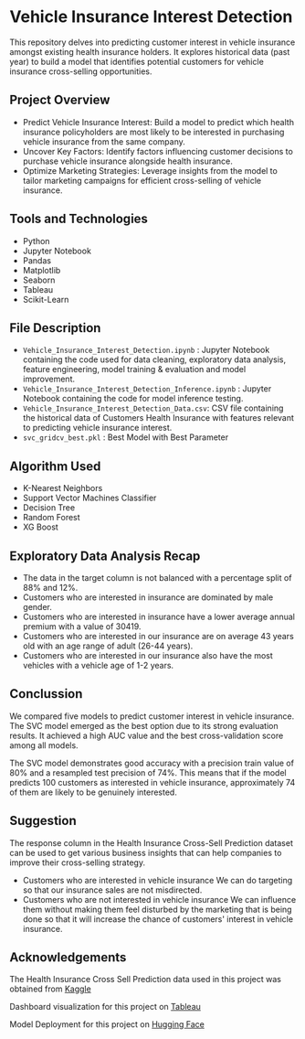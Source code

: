 # Vehicle Insurance Interest Detection

This repository delves into predicting customer interest in vehicle insurance amongst existing health insurance holders. It explores historical data (past year) to build a model that identifies potential customers for vehicle insurance cross-selling opportunities.

## Project Overview
- Predict Vehicle Insurance Interest: Build a model to predict which health insurance policyholders are most likely to be interested in purchasing vehicle insurance from the same company.
- Uncover Key Factors: Identify factors influencing customer decisions to purchase vehicle insurance alongside health insurance.
- Optimize Marketing Strategies: Leverage insights from the model to tailor marketing campaigns for efficient cross-selling of vehicle insurance.

## Tools and Technologies
- Python
- Jupyter Notebook
- Pandas
- Matplotlib
- Seaborn
- Tableau
- Scikit-Learn

## File Description
- `Vehicle_Insurance_Interest_Detection.ipynb` : Jupyter Notebook containing the code used for data cleaning, exploratory data analysis, feature engineering, model training & evaluation and model improvement.
- `Vehicle_Insurance_Interest_Detection_Inference.ipynb` : Jupyter Notebook containing the code for model inference testing.
- `Vehicle_Insurance_Interest_Detection_Data.csv`: CSV file containing the historical data of Customers Health Insurance with features relevant to predicting vehicle insurance interest.
- `svc_gridcv_best.pkl` : Best Model with Best Parameter

## Algorithm Used
- K-Nearest Neighbors 
- Support Vector Machines Classifier
- Decision Tree 
- Random Forest 
- XG Boost

## Exploratory Data Analysis Recap
- The data in the target column is not balanced with a percentage split of 88% and 12%.
- Customers who are interested in insurance are dominated by male gender.
- Customers who are interested in insurance have a lower average annual premium with a value of 30419.
- Customers who are interested in our insurance are on average 43 years old with an age range of adult (26-44 years).
- Customers who are interested in our insurance also have the most vehicles with a vehicle age of 1-2 years. 

## Conclussion
We compared five models to predict customer interest in vehicle insurance. The SVC model emerged as the best option due to its strong evaluation results. It achieved a high AUC value and the best cross-validation score among all models.

The SVC model demonstrates good accuracy with a precision train value of 80% and a resampled test precision of 74%. This means that if the model predicts 100 customers as interested in vehicle insurance, approximately 74 of them are likely to be genuinely interested.

## Suggestion
The response column in the Health Insurance Cross-Sell Prediction dataset can be used to get various business insights that can help companies to improve their cross-selling strategy.
- Customers who are interested in vehicle insurance We can do targeting so that our insurance sales are not misdirected.
- Customers who are not interested in vehicle insurance We can influence them without making them feel disturbed by the marketing that is being done so that it will increase the chance of customers' interest in vehicle insurance.

## Acknowledgements
The Health Insurance Cross Sell Prediction data used in this project was obtained from [Kaggle](https://www.kaggle.com/datasets/anmolkumar/health-insurance-cross-sell-prediction?select=test.csv)

Dashboard visualization for this project on [Tableau]()

Model Deployment for this project on [Hugging Face](https://huggingface.co/spaces/ghtyas/InsurancePredict)
